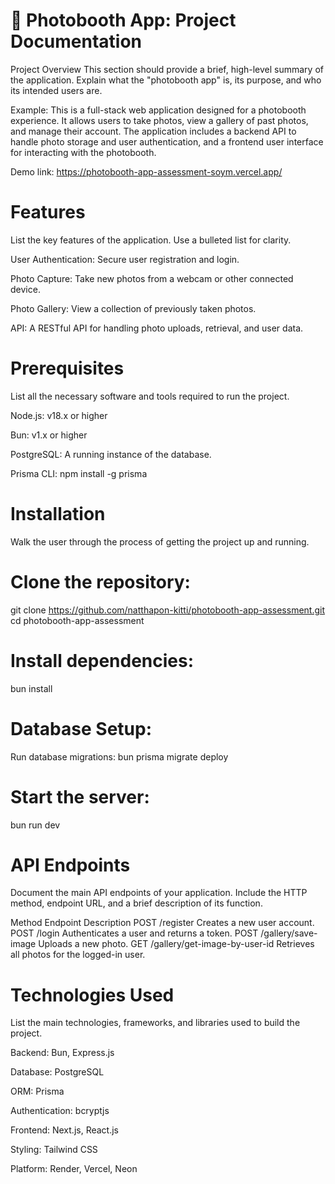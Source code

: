 # 📸 Photobooth App: Project Documentation
Project Overview
This section should provide a brief, high-level summary of the application. Explain what the "photobooth app" is, its purpose, and who its intended users are.

Example:
This is a full-stack web application designed for a photobooth experience. It allows users to take photos, view a gallery of past photos, and manage their account. The application includes a backend API to handle photo storage and user authentication, and a frontend user interface for interacting with the photobooth.

Demo link: https://photobooth-app-assessment-soym.vercel.app/

# Features
List the key features of the application. Use a bulleted list for clarity.

User Authentication: Secure user registration and login.

Photo Capture: Take new photos from a webcam or other connected device.

Photo Gallery: View a collection of previously taken photos.

API: A RESTful API for handling photo uploads, retrieval, and user data.

# Prerequisites
List all the necessary software and tools required to run the project.

Node.js: v18.x or higher

Bun: v1.x or higher

PostgreSQL: A running instance of the database.

Prisma CLI: npm install -g prisma

# Installation
Walk the user through the process of getting the project up and running.

# Clone the repository:
git clone https://github.com/natthapon-kitti/photobooth-app-assessment.git
cd photobooth-app-assessment

# Install dependencies:
bun install

# Database Setup:
Run database migrations: bun prisma migrate deploy

# Start the server:
bun run dev

# API Endpoints
Document the main API endpoints of your application. Include the HTTP method, endpoint URL, and a brief description of its function.

Method	Endpoint	Description
POST	/register	Creates a new user account.
POST	/login	Authenticates a user and returns a token.
POST	/gallery/save-image	Uploads a new photo.
GET	/gallery/get-image-by-user-id	Retrieves all photos for the logged-in user.

# Technologies Used
List the main technologies, frameworks, and libraries used to build the project.

Backend: Bun, Express.js

Database: PostgreSQL

ORM: Prisma

Authentication: bcryptjs

Frontend: Next.js, React.js

Styling: Tailwind CSS

Platform: Render, Vercel, Neon
